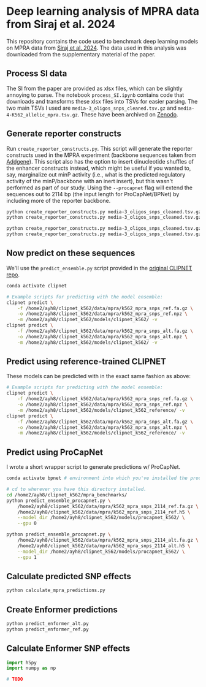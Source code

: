 # Deep learning analysis of MPRA data from Siraj et al. 2024

This repository contains the code used to benchmark deep learning models on MPRA data from [Siraj et al. 2024](http://dx.doi.org/10.1101/2024.05.05.592437). The data used in this analysis was downloaded from the supplementary material of the paper.

## Process SI data

The SI from the paper are provided as xlsx files, which can be slightly annoying to parse. The notebook `process_SI.ipynb` contains code that downloads and transforms these xlsx files into TSVs for easier parsing. The two main TSVs I used are `media-3_oligos_snps_cleaned.tsv.gz` and `media-4-K562_allelic_mpra.tsv.gz`. These have been archived on [Zenodo]().

## Generate reporter constructs

Run `create_reporter_constructs.py`. This script will generate the reporter constructs used in the MPRA experiment (backbone sequences taken from [Addgene](https://www.addgene.org/109035/sequences/)). This script also has the option to insert dinucleotide shuffles of the enhancer constructs instead, which might be useful if you wanted to, say, marginalize out minP activity (i.e., what is the predicted regulatory activity of the minP/backbone with an inert insert), but this wasn't performed as part of our study. Using the `--procapnet` flag will extend the sequences out to 2114 bp (the input length for ProCapNet/BPNet) by including more of the reporter backbone.

```bash
python create_reporter_constructs.py media-3_oligos_snps_cleaned.tsv.gz ../data/mpra/k562_mpra_snps
python create_reporter_constructs.py media-3_oligos_snps_cleaned.tsv.gz ../data/mpra/k562_mpra_snps_2114 --procapnet

python create_reporter_constructs.py media-3_oligos_snps_cleaned.tsv.gz ../data/mpra/k562_mpra_snps --dinuc_shuffles 1
python create_reporter_constructs.py media-3_oligos_snps_cleaned.tsv.gz ../data/mpra/k562_mpra_snps_2114 --dinuc_shuffles 1 --procapnet
```

## Now predict on these sequences

We'll use the `predict_ensemble.py` script provided in the [original CLIPNET repo](https://github.com/Danko-Lab/clipnet/).

```bash
conda activate clipnet

# Example scripts for predicting with the model ensemble:
clipnet predict \
    -f /home2/ayh8/clipnet_k562/data/mpra/k562_mpra_snps_ref.fa.gz \
    -o /home2/ayh8/clipnet_k562/data/mpra/k562_mpra_snps_ref.npz \
    -m /home2/ayh8/clipnet_k562/models/clipnet_k562/ -v
clipnet predict \
    -f /home2/ayh8/clipnet_k562/data/mpra/k562_mpra_snps_alt.fa.gz \
    -o /home2/ayh8/clipnet_k562/data/mpra/k562_mpra_snps_alt.npz \
    -m /home2/ayh8/clipnet_k562/models/clipnet_k562/ -v
```

## Predict using reference-trained CLIPNET

These models can be predicted with in the exact same fashion as above:

```bash
# Example scripts for predicting with the model ensemble:
clipnet predict \
    -f /home2/ayh8/clipnet_k562/data/mpra/k562_mpra_snps_ref.fa.gz \
    -o /home2/ayh8/clipnet_k562/data/mpra/k562_mpra_snps_ref.npz \
    -m /home2/ayh8/clipnet_k562/models/clipnet_k562_reference/ -v
clipnet predict \
    -f /home2/ayh8/clipnet_k562/data/mpra/k562_mpra_snps_alt.fa.gz \
    -o /home2/ayh8/clipnet_k562/data/mpra/k562_mpra_snps_alt.npz \
    -m /home2/ayh8/clipnet_k562/models/clipnet_k562_reference/ -v
```

## Predict using ProCapNet

I wrote a short wrapper script to generate predictions w/ ProCapNet.

```bash
conda activate bpnet # environment into which you've installed the procapnet dependencies.

# cd to wherever you have this directory installed.
cd /home2/ayh8/clipnet_k562/mpra_benchmarks/
python predict_ensemble_procapnet.py \
    /home2/ayh8/clipnet_k562/data/mpra/k562_mpra_snps_2114_ref.fa.gz \
    /home2/ayh8/clipnet_k562/data/mpra/k562_mpra_snps_2114_ref.h5 \
    --model_dir /home2/ayh8/clipnet_k562/models/procapnet_k562/ \
    --gpu 0

python predict_ensemble_procapnet.py \
    /home2/ayh8/clipnet_k562/data/mpra/k562_mpra_snps_2114_alt.fa.gz \
    /home2/ayh8/clipnet_k562/data/mpra/k562_mpra_snps_2114_alt.h5 \
    --model_dir /home2/ayh8/clipnet_k562/models/procapnet_k562/ \
    --gpu 1
```

## Calculate predicted SNP effects

```bash
python calculate_mpra_predictions.py
```

## Create Enformer predictions

```bash
python predict_enformer_alt.py 
python predict_enformer_ref.py 
```

## Calculate Enformer SNP effects

```python
import h5py
import numpy as np

# TODO
```
